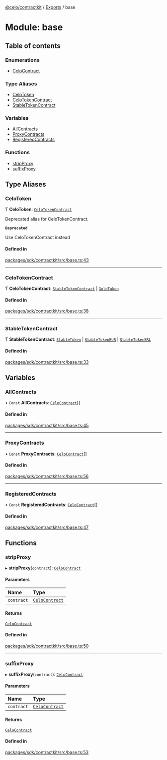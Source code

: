 [@celo/contractkit](../README.md) / [Exports](../modules.md) / base

# Module: base

## Table of contents

### Enumerations

- [CeloContract](../enums/base.CeloContract.md)

### Type Aliases

- [CeloToken](base.md#celotoken)
- [CeloTokenContract](base.md#celotokencontract)
- [StableTokenContract](base.md#stabletokencontract)

### Variables

- [AllContracts](base.md#allcontracts)
- [ProxyContracts](base.md#proxycontracts)
- [RegisteredContracts](base.md#registeredcontracts)

### Functions

- [stripProxy](base.md#stripproxy)
- [suffixProxy](base.md#suffixproxy)

## Type Aliases

### CeloToken

Ƭ **CeloToken**: [`CeloTokenContract`](base.md#celotokencontract)

Deprecated alias for CeloTokenContract.

**`Deprecated`**

Use CeloTokenContract instead

#### Defined in

[packages/sdk/contractkit/src/base.ts:43](https://github.com/celo-org/developer-tooling/blob/master/packages/sdk/contractkit/src/base.ts#L43)

___

### CeloTokenContract

Ƭ **CeloTokenContract**: [`StableTokenContract`](base.md#stabletokencontract) \| [`GoldToken`](../enums/base.CeloContract.md#goldtoken)

#### Defined in

[packages/sdk/contractkit/src/base.ts:38](https://github.com/celo-org/developer-tooling/blob/master/packages/sdk/contractkit/src/base.ts#L38)

___

### StableTokenContract

Ƭ **StableTokenContract**: [`StableToken`](../enums/base.CeloContract.md#stabletoken) \| [`StableTokenEUR`](../enums/base.CeloContract.md#stabletokeneur) \| [`StableTokenBRL`](../enums/base.CeloContract.md#stabletokenbrl)

#### Defined in

[packages/sdk/contractkit/src/base.ts:33](https://github.com/celo-org/developer-tooling/blob/master/packages/sdk/contractkit/src/base.ts#L33)

## Variables

### AllContracts

• `Const` **AllContracts**: [`CeloContract`](../enums/base.CeloContract.md)[]

#### Defined in

[packages/sdk/contractkit/src/base.ts:45](https://github.com/celo-org/developer-tooling/blob/master/packages/sdk/contractkit/src/base.ts#L45)

___

### ProxyContracts

• `Const` **ProxyContracts**: [`CeloContract`](../enums/base.CeloContract.md)[]

#### Defined in

[packages/sdk/contractkit/src/base.ts:56](https://github.com/celo-org/developer-tooling/blob/master/packages/sdk/contractkit/src/base.ts#L56)

___

### RegisteredContracts

• `Const` **RegisteredContracts**: [`CeloContract`](../enums/base.CeloContract.md)[]

#### Defined in

[packages/sdk/contractkit/src/base.ts:47](https://github.com/celo-org/developer-tooling/blob/master/packages/sdk/contractkit/src/base.ts#L47)

## Functions

### stripProxy

▸ **stripProxy**(`contract`): [`CeloContract`](../enums/base.CeloContract.md)

#### Parameters

| Name | Type |
| :------ | :------ |
| `contract` | [`CeloContract`](../enums/base.CeloContract.md) |

#### Returns

[`CeloContract`](../enums/base.CeloContract.md)

#### Defined in

[packages/sdk/contractkit/src/base.ts:50](https://github.com/celo-org/developer-tooling/blob/master/packages/sdk/contractkit/src/base.ts#L50)

___

### suffixProxy

▸ **suffixProxy**(`contract`): [`CeloContract`](../enums/base.CeloContract.md)

#### Parameters

| Name | Type |
| :------ | :------ |
| `contract` | [`CeloContract`](../enums/base.CeloContract.md) |

#### Returns

[`CeloContract`](../enums/base.CeloContract.md)

#### Defined in

[packages/sdk/contractkit/src/base.ts:53](https://github.com/celo-org/developer-tooling/blob/master/packages/sdk/contractkit/src/base.ts#L53)

